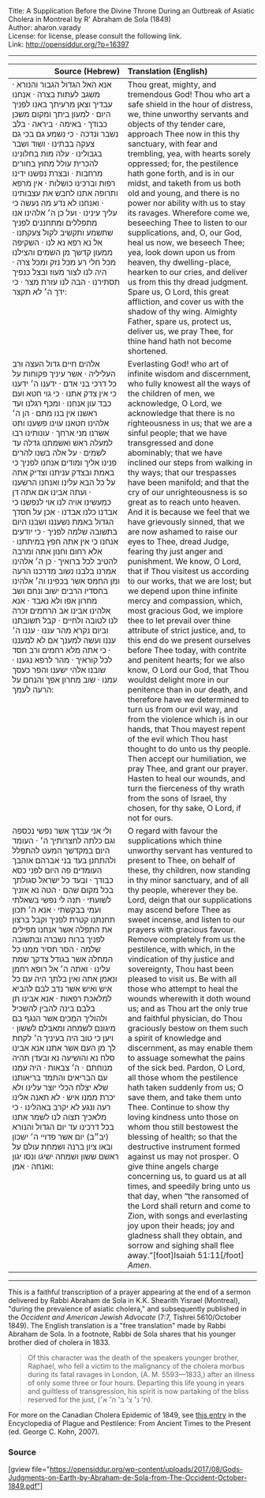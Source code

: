 <html>
<head></head>
<body>
Title: A Supplication Before the Divine Throne During an Outbreak of Asiatic Cholera in Montreal by R' Abraham de Sola (1849)<br />
Author: aharon.varady<br />
License: for license, please consult the following link.<br />
Link: <a href="http://opensiddur.org/?p=16397">http://opensiddur.org/?p=16397</a>
<p />
<hr />

<table style="margin-left: auto;margin-right: auto;" class="draggable">
<thead><tr><th id="x" style="text-align: right;">Source (Hebrew)</th><th style="text-align: left;">Translation (English)</th></tr></thead>
<tbody>
<tr>
<td style="vertical-align:top;" width="46%">
<div class="liturgy"><span lang="he">
אנא האל הגדול הגבור והנורא · משגב לעתות בצרה · אנחנו עבדיך וצאן מרעיתך באנו לפניך היום · למעון ביתך ומקום משכן כבודך · באימה · ביראה · בלב נשבר ונדכה · כי נשמע גם בכי גם צעקה בבתינו · ושוד ושבר בגבולינו · עלה מות בחלונינו להכרית עולל מחוץ בחורים מרחבות · ובצרת נפשנו ידינו רפות וברכינו כושלות · אין מרפא ותרופה אתנו לחבש את עצבותינו · ואנחנו לא נדע מה נעשה כי עליך עינינו · ועל כן ה׳ אלהינו אנו מתפללים ומתחננים לפניך שתשמע ותקשיב לקול צעקתנו · אל נא רפא נא לנו · השקיפה ממעון קדשך מן השמים והצילנו מכל חלי רע מכל נזק ומכל צרה · היה לנו לצור מעוז ובצל כנפיך תסתירנו · הבה לנו עזרת מצר · כי ידך ה׳ לא תקצר:
</span></div>
</td>
 
<td style="vertical-align:top;" width="53%">
<div class="english">
Thou great, mighty, and tremendous God! Thou who art a safe shield in the hour of distress, we, thine unworthy servants and objects of thy tender care, approach Thee now in this thy sanctuary, with fear and trembling, yea, with hearts sorely oppressed; for, the pestilence hath gone forth, and is in our midst, and taketh from us both old and young, and there is no power nor ability with us to stay its ravages. Wherefore come we, beseeching Thee to listen to our supplications, and, O, our God, heal us now, we beseech Thee; yea, look down upon us from heaven, thy dwelling-place, hearken to our cries, and deliver us from this thy dread judgment. Spare us, O Lord, this great affliction, and cover us with the shadow of thy wing. Almighty Father, spare us, protect us, deliver us, we pray Thee, for thine hand hath not become shortened.
</div></td>
</tr>


<tr>
<td style="vertical-align:top;" width="46%">
<div class="liturgy"><span lang="he">
אלהים חיים גדול העצה ורב העליליה · אשר עיניך פקוחות על כל דרכי בני אדם · ידענו ה׳ ידענו כי אין צדק אתנו · כי גוי חטא ועם כבד עון אנחנו · ומכף רגלנו ועד ראשנו אין בנו מתם · הן ה׳ אלהינו חטאנו עוינו פשענו ותט אשרנו מני ארחך · עונותינו רבו למעלה ראש ואשמתנו גדלה עד לשמים · על אלה בשנו להרים פנינו אליך ומודים אנחנו לפניך כי באמת ובצדק עניתנו וצדיק אתה על כל הבא עלינו ואנחנו הרשענו · ועתה אבינו אם אתה דן כמעשינו אויה לנו אוי לנפשנו כי אבדנו כלנו אבדנו · אכן על חסדך הגדול באמת נשעננו ושבנו היום בתשובה שלמה לפניך · כי יודעים אנחנו כי אין אתה חפץ במיתתנו · אלא רחום וחנון אתה ומרבה להטיב לכל ברואיך · כן ה׳ אלהינו אמרנו בלבנו נשוב מדרכנו הרעה ומן החמס אשר בכפינו וה׳ אלהינו בחסדיו הרבים ישוב ונחם ושב מחרון אפו ולא נאבד · אנא אלהינו אבינו אב הרחמים זכרה לנו לטובה ולחיים · קבל תשובתנו וביום נקרא מהר עננו · עננו ה׳ עננו ועשה למענך אם לא למעננו · כי אתה מלא רחמים ורב חסד לכל קוראיך · מהר לרפא נגענו · שובנו אלהי ישענו והפר כעסך עמנו · שוב מחרון אפך והנחם על הרעה לעמך:
</span></div>
</td>
 
<td style="vertical-align:top;" width="53%">
<div class="english">
Everlasting God! who art of infinite wisdom and discernment, who fully knowest all the ways of the children of men, we acknowledge, O Lord, we acknowledge that there is no righteousness in us; that we are a sinful people; that we have transgressed and done abominably; that we have inclined our steps from walking in thy ways; that our trespasses have been manifold; and that the cry of our unrighteousness is so great as to reach unto heaven. And it is because we feel that we have grievously sinned, that we are now ashamed to raise our eyes to Thee, dread Judge, fearing thy just anger and punishment. We know, O Lord, that if Thou visitest us according to our works, that we are lost; but we depend upon thine infinite mercy and compassion, which, most gracious God, we implore thee to let prevail over thine attribute of strict justice, and, to this end do we present ourselves before Thee today, with contrite and penitent hearts; for we also know, O Lord our God, that Thou wouldst delight more in our penitence than in our death, and therefore have we determined to turn us from our evil way, and from the violence which is in our hands, that Thou mayest repent of the evil which Thou hast thought to do unto us thy people. Then accept our humiliation, we pray Thee, and grant our prayer. Hasten to heal our wounds, and turn the fierceness of thy wrath from the sons of Israel, thy chosen, for thy sake, O Lord, if not for ours.
</div></td>
</tr>


<tr>
<td style="vertical-align:top;" width="46%">
<div class="liturgy"><span lang="he">
ולי אני עבדך אשר נפשי נכספה וגם כלתה לחצרותיך ה׳ · העומד היום במקדשך המעט להתפלל ולהתחנן בעד בני אברהם אוהבך העומדים פה היום לפני כסא כבודך · ובעד כל ישראל סגולתך בכל מקום שהם · הטה נא אזניך לשועתי · תנה לי נפשי בשאלתי ועמי בבקשתי · אנא ה׳ תכון תחנתנו קטרת לפניך וקבל ברצון את התפלה אשר אנחנו מפילים לפניך ברוח נשברה ובתשובה שלמה · הסר תסיר ממנו כל המחלה אשר בגודל צדקך שמת עלינו · ואתה ה׳ אל רופא רחמן ונאמן אתה ואין בלתך היה עם כל איש ואיש אשר נדב לבם להביא למלאכת רפאות · אנא אבינו תן בלבם בינה להבין להשכיל ולהוליך המֻכים אשר הנגף בם מיגונם לשמחה ומאבלם לששון · ויען כי טוב היה בעיניך ה׳ לקחת לך מן העם אשר אתנו אנא אבינו סלח נא והושיעה נא ובעדן תהיה מנוחתם · ה׳ צבאות · היה עמנו עם הבריאים והתמד בריאותנו שלא יצלח הכלי יוצר עלינו ולא יכרת ממנו איש · לא תאנה אלינו רעה ונגע לא יקרב באהלינו · כי מלאכיך תצוה לנו לשמר אתנו בכל דרכינו עד יום הגדול והנורא (יב״ב) יום אשר פדויי ה׳ ישכון ובאו ציון ברנה ושמחת עולם על ראשם ששון ושמחה ישיגו ונסו יגון ואנחה · אמן:
</span></div>
</td>
 
<td style="vertical-align:top;" width="53%">
<div class="english">
O regard with favour the supplications which thine unworthy servant has ventured to present to Thee, on behalf of these, thy children, now standing in thy minor sanctuary, and of all thy people, wherever they be. Lord, deign that our supplications may ascend before Thee as sweet incense, and listen to our prayers with gracious favour. Remove completely from us the pestilence, with which, in the vindication of thy justice and sovereignty, Thou hast been pleased to visit us. Be with all those who attempt to heal the wounds wherewith it doth wound us; and as Thou art the only true and faithful physician, do Thou graciously bestow on them such a spirit of knowledge and discernment, as may enable them to assuage somewhat the pains of the sick bed. Pardon, O Lord, all those whom the pestilence hath taken suddenly from us; O save them, and take them unto Thee. Continue to show thy loving kindness unto those on whom thou still bestowest the blessing of health; so that the destructive instrument formed against us may not prosper. O give thine angels charge concerning us, to guard us at all times, and speedily bring unto us that day, when “the ransomed of the Lord shall return and come to Zion, with songs and everlasting joy upon their heads; joy and gladness shall they obtain, and sorrow and sighing shall flee away.”[foot]Isaiah 51:11[/foot] <em>Amen</em>.
</div></td>
 </tr>
</tbody></table>

<hr />

This is a faithful transcription of a prayer appearing at the end of a sermon delivered by Rabbi Abraham de Sola in K.K. Shearith Yisrael (Montreal), "during the prevalence of asiatic cholera," and subsequently published in the <em>Occident and American Jewish Advocate</em> (7:7, Tishrei 5610/October 1849). The English translation is a "free translation" made by Rabbi Abraham de Sola. In a footnote, Rabbi de Sola shares that his younger brother died of cholera in 1833.

<blockquote>Of this character was the death of the speakers younger brother, Raphael, who fell a victim to the malignancy of the cholera morbus during its fatal ravages in London, (A. M. 5593—1833,) after an illness of only some three or four hours. Departing this life young in years and guiltless of transgression, his spirit is now partaking of the bliss reserved for the just, (ת' נ׳ צ' ב' ה׳ א׳).</blockquote>

For more on the Canadian Cholera Epidemic of 1849, see <a href="https://books.google.com/books?id=tzRwRmb09rgC&lpg=PA58&ots=hR-Pan05AU&dq=montreal%20cholera%201849&pg=PA58#v=onepage&q&f=false">this entry</a> in the Encyclopedia of Plague and Pestilence: From Ancient Times to the Present (ed. George C. Kohn, 2007).

<h3>Source</h3>

[gview file="https://opensiddur.org/wp-content/uploads/2017/08/Gods-Judgments-on-Earth-by-Abraham-de-Sola-from-The-Occident-October-1849.pdf"]
</body>
</html>
